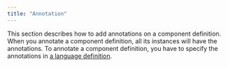 ```yaml
---
title: "Annotation"
---
```




This section describes how to add annotations on a component definition.
When you annotate a component definition, all its instances will have
the annotations. To annotate a component definition, you have to specify
the annotations in [a language definition]({{site.baseurl}}/zk_client_side_ref/language_definition).